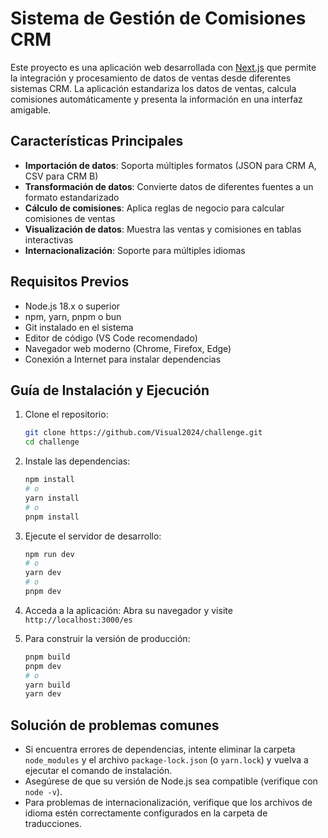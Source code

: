 # Sistema de Gestión de Comisiones CRM

Este proyecto es una aplicación web desarrollada con [Next.js](https://nextjs.org) que permite la integración y procesamiento de datos de ventas desde diferentes sistemas CRM. La aplicación estandariza los datos de ventas, calcula comisiones automáticamente y presenta la información en una interfaz amigable.

## Características Principales

- **Importación de datos**: Soporta múltiples formatos (JSON para CRM A, CSV para CRM B)
- **Transformación de datos**: Convierte datos de diferentes fuentes a un formato estandarizado
- **Cálculo de comisiones**: Aplica reglas de negocio para calcular comisiones de ventas
- **Visualización de datos**: Muestra las ventas y comisiones en tablas interactivas
- **Internacionalización**: Soporte para múltiples idiomas

## Requisitos Previos

- Node.js 18.x o superior
- npm, yarn, pnpm o bun
- Git instalado en el sistema
- Editor de código (VS Code recomendado)
- Navegador web moderno (Chrome, Firefox, Edge)
- Conexión a Internet para instalar dependencias

## Guía de Instalación y Ejecución

1. Clone el repositorio:
   ```bash
   git clone https://github.com/Visual2024/challenge.git
   cd challenge
   ```

2. Instale las dependencias:
   ```bash
   npm install
   # o
   yarn install
   # o
   pnpm install
   ```


3. Ejecute el servidor de desarrollo:
   ```bash
   npm run dev
   # o
   yarn dev
   # o
   pnpm dev
   ```

4. Acceda a la aplicación:
   Abra su navegador y visite `http://localhost:3000/es`

5. Para construir la versión de producción:
   ```bash
   pnpm build
   pnpm dev
   # o
   yarn build
   yarn dev
   ```

## Solución de problemas comunes

- Si encuentra errores de dependencias, intente eliminar la carpeta `node_modules` y el archivo `package-lock.json` (o `yarn.lock`) y vuelva a ejecutar el comando de instalación.
- Asegúrese de que su versión de Node.js sea compatible (verifique con `node -v`).
- Para problemas de internacionalización, verifique que los archivos de idioma estén correctamente configurados en la carpeta de traducciones.

